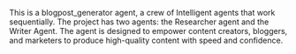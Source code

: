 This is a blogpost_generator agent, a crew of Intelligent agents that work sequentially. 
The project has two agents: the Researcher agent and the Writer Agent. 
The agent is designed to empower content creators, bloggers, and marketers to produce high-quality content with speed and confidence. 

